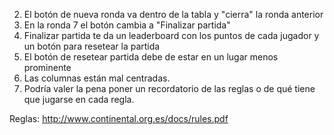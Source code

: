 2. El botón de nueva ronda va dentro de la tabla y "cierra" la ronda anterior
3. En la ronda 7 el botón cambia a "Finalizar partida"
4. Finalizar partida te da un leaderboard con los puntos de cada jugador y un botón para resetear la partida
5. El botón de resetear partida debe de estar en un lugar menos prominente
6. Las columnas están mal centradas. 
7. Podría valer la pena poner un recordatorio de las reglas o de qué tiene que jugarse en cada regla.

Reglas:
http://www.continental.org.es/docs/rules.pdf